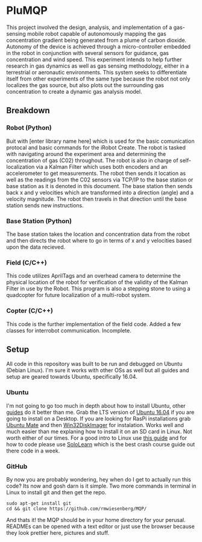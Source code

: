 # PluMQP
This project involved the design, analysis, and implementation of a gas-sensing mobile robot capable of autonomously mapping the gas concentration gradient being generated from a plume of carbon dioxide. Autonomy of the device is achieved through a micro-controller embedded in the robot in conjunction with several sensors for guidance, gas concentration and wind speed. This experiment intends to help further research in gas dynamics as well as gas sensing methodology, either in a terrestrial or aeronautic environments. This system seeks to differentiate itself from other experiments of the same type because the robot not only localizes the gas source, but also plots out the surrounding gas concentration to create a dynamic gas analysis model.

## Breakdown
### Robot (Python)
Buit with [enter library name here] which is used for the basic comunication protocal and basic commands for the iRobot Create. The robot is tasked with navigating around the experiment area and determining the concentration of gas (C02) throughout. The robot is also in charge of self-localization via a Kalman Filter which uses both encoders and an accelerometer to get measurements. The robot then sends it location as well as the readings from the C02 sensors via TCP/IP to the base station or base station as it is denoted in this document. The base station then sends back x and y velocities which are transformed into a direction (angle) and a velocity magnitude. The robot then travels in that direction until the base station sends new instructions.

### Base Station (Python)
The base station takes the location and concentration data from the robot and then directs the robot where to go in terms of x and y velocities based upon the data recieved.

### Field (C/C++)
This code utilizes AprilTags and an overhead camera to determine the physical location of the robot for verification of the validity of the Kalman Filter in use by the Robot. This program is also a stepping stone to using a quadcopter for future localization of a multi-robot system.

### Copter (C/C++)
This code is the further implementation of the field code. Added a few classes for interrobot communication. Incomplete.

## Setup
All code in this repository was built to be run and debugged on Ubuntu (Debian Linux). I'm sure it works with other OSs as well but all guides and setup are geared towards Ubuntu, specifically 16.04.

### Ubuntu
I'm not going to go too much in depth about how to install Ubuntu, other [guides](http://askubuntu.com/questions/6328/how-do-i-install-ubuntu) do it better than me. Grab the LTS version of [Ubuntu 16.04](http://releases.ubuntu.com/16.04/) if you are going to install on a Desktop. If you are looking for RasPi installations grab [Ubuntu Mate](https://ubuntu-mate.org/download) and then [Win32DiskImager](https://sourceforge.net/projects/win32diskimager/) for instalation. Works well and much easier than me explaning how to install it on an SD card in Linux. Not worth either of our times. For a good intro to Linux use [this guide](http://ryanstutorials.net/linuxtutorial) and for how to code please use [SoloLearn](https://www.sololearn.com) which is the best crash course guide out there code in a week.

### GitHub
By now you are probably wondering, hey when do I get to actually run this code? Its now and gosh darn is it simple. Two more commands in terminal in Linux to install git and then get the repo.
~~~~
sudo apt-get install git
cd && git clone https://github.com/rmwiesenberg/MQP/
~~~~
And thats it! the MQP should be in your home directory for your perusal. READMEs can be opened with a text editor or just use the browser because they look prettier here, pictures and stuff.
